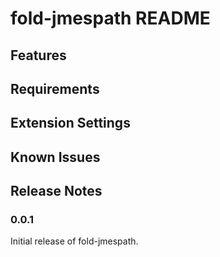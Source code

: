 # fold-jmespath README

## Features

## Requirements

## Extension Settings

## Known Issues

## Release Notes

### 0.0.1

Initial release of fold-jmespath.
